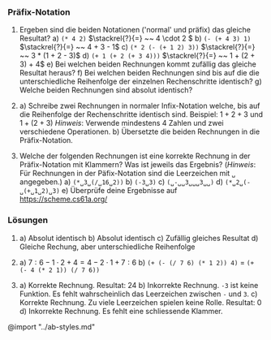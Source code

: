 ### Präfix-Notation

1. Ergeben sind die beiden Notationen ('normal' und präfix) das gleiche Resultat?
a) `(* 4 2)` $\stackrel{?}{=} ~~  4 \cdot 2 $
b) `(- (+ 4 3) 1)` $\stackrel{?}{=} ~~  4 + 3 - 1$
c) `(* 2 (- (+ 1 2) 3))` $\stackrel{?}{=} ~~  3 * (1 + 2 - 3)$
d) `(+ 1 (+ 2 (+ 3 4)))` $\stackrel{?}{=} ~~ 1 + (2 + 3) + 4$
e) Bei welchen beiden Rechnungen kommt zufällig das gleiche Resultat heraus?
f) Bei welchen beiden Rechnungen sind bis auf die die unterschiedliche  Reihenfolge der einzelnen Rechenschritte identisch?
g) Welche beiden Rechnungen sind absolut identisch?

2. a) Schreibe zwei Rechnungen in normaler Infix-Notation welche, bis auf die Reihenfolge der Rechenschritte identisch sind.
Beispiel: $1 + 2 + 3$ und $1 + (2 + 3)$
_Hinweis_: Verwende mindestens 4 Zahlen und zwei verschiedene Operationen.
b) Übersetzte die beiden Rechnungen in die Präfix-Notation.

3. Welche der folgenden Rechnungen ist eine korrekte Rechnung in der Präfix-Notation mit Klammern? Was ist jeweils das Ergebnis?
(_Hinweis_: Für Rechnungen in der Päfix-Notation sind die Leerzeichen mit `␣` angegeben.)
a) `(*␣3␣(/␣16␣2))`
b) `(-3␣3)`
c) `(␣-␣␣3␣␣␣3␣␣)`
d) `(*␣2␣(-␣(+␣1␣2)␣3)`
e) Überprüfe deine Ergebnisse auf https://scheme.cs61a.org/

### Lösungen

1. a) Absolut identisch
   b) Absolut identisch
   c) Zufällig gleiches Resultat
   d) Gleiche Rechung, aber unterschiedliche Reihenfolge

2. a) $7:6 - 1 \cdot 2+4 = 4 - 2 \cdot 1 + 7:6$
   b) `(+ (- (/ 7 6) (* 1 2)) 4)` = `(+ (- 4 (* 2 1)) (/ 7 6))`
3. a) Korrekte Rechnung. Resultat: $24$
   b) Inkorrekte Rechnung. `-3` ist keine Funktion. Es fehlt wahrscheinlich das Leerzeichen zwischen `-` und `3`.
   c) Korrekte Rechnung. Zu viele Leerzeichen spielen keine Rolle. Resultat: $0$
   d) Inkorrekte Rechnung. Es fehlt eine schliessende Klammer.

@import "../ab-styles.md"
<style>
hr {
  margin-bottom: 32px !important;
}
</style>
